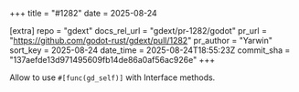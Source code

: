 +++
title = "#1282"
date = 2025-08-24

[extra]
repo = "gdext"
docs_rel_url = "gdext/pr-1282/godot"
pr_url = "https://github.com/godot-rust/gdext/pull/1282"
pr_author = "Yarwin"
sort_key = 2025-08-24
date_time = 2025-08-24T18:55:23Z
commit_sha = "137aefde13d971495609fb14de86a0af56ac926e"
+++

Allow to use `#[func(gd_self)]` with Interface methods.
